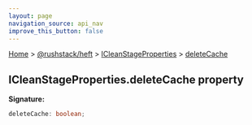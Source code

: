 ```yaml
---
layout: page
navigation_source: api_nav
improve_this_button: false
---
```



[Home](./index.md) &gt; [@rushstack/heft](./heft.md) &gt; [ICleanStageProperties](./heft.icleanstageproperties.md) &gt; [deleteCache](./heft.icleanstageproperties.deletecache.md)

## ICleanStageProperties.deleteCache property

<b>Signature:</b>

```typescript
deleteCache: boolean;
```
